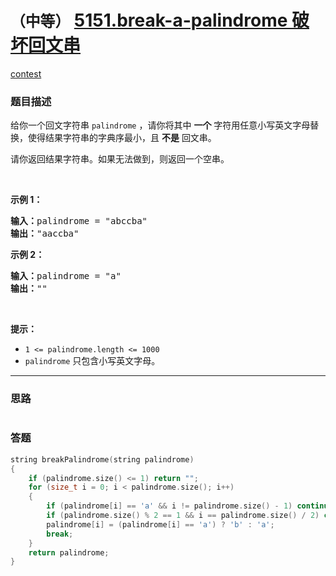 # `（中等）` [5151.break-a-palindrome 破坏回文串](https://leetcode-cn.com/problems/break-a-palindrome/)

[contest](https://leetcode-cn.com/contest/biweekly-contest-18/problems/break-a-palindrome/)

### 题目描述
<p>给你一个回文字符串&nbsp;<code>palindrome</code> ，请你将其中&nbsp;<strong>一个</strong> 字符用任意小写英文字母替换，使得结果字符串的字典序最小，且&nbsp;<strong>不是</strong>&nbsp;回文串。</p>

<p>请你返回结果字符串。如果无法做到，则返回一个空串。</p>

<p>&nbsp;</p>

<p><strong>示例 1：</strong></p>

<pre><strong>输入：</strong>palindrome = "abccba"
<strong>输出：</strong>"aaccba"
</pre>

<p><strong>示例 2：</strong></p>

<pre><strong>输入：</strong>palindrome = "a"
<strong>输出：</strong>""
</pre>

<p>&nbsp;</p>

<p><strong>提示：</strong></p>

<ul>
	<li><code>1 &lt;= palindrome.length &lt;= 1000</code></li>
	<li><code>palindrome</code>&nbsp;只包含小写英文字母。</li>
</ul>

            

---
### 思路
```
```



### 答题
``` C++
string breakPalindrome(string palindrome)
{
	if (palindrome.size() <= 1) return "";
	for (size_t i = 0; i < palindrome.size(); i++)
	{
		if (palindrome[i] == 'a' && i != palindrome.size() - 1) continue;
		if (palindrome.size() % 2 == 1 && i == palindrome.size() / 2) continue;
		palindrome[i] = (palindrome[i] == 'a') ? 'b' : 'a';
		break;
	}
	return palindrome;
}
```




